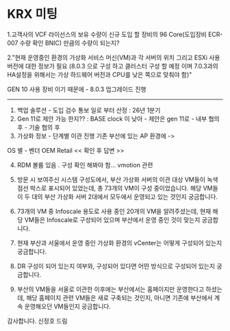 # KRX 미팅

1.고객사의 VCF 라이선스의 보유 수량이 신규 도입 할 장비의 96 Core(도입장비 ECR-007 수량 확인 BNIC) 만큼의 수량이 되는지?

2."현재 운영중인 환경의 가상화 서비스 머신(VM)과 각 서버의 위치 그리고 ESXi 사용 버전에 대한 정보가 필요
(8.0.3 으로 구성 하고 클러스터 구성 할 예정 이며 7.0.3과의 HA설정을 위해서는 가상 하드웨어 버전과 CPU를 낮은 쪽으로 맞춰야 함)"

GEN 10 사용 장비 이기 때문에 - 8.0.3 업그레이드 진행

---

1. 백업 솔루션 - 도입 검수 통보 일로 부터 산정 : 26년 1분기
2. Gen 11로 제안 가능 한지?? : BASE clock 이 낮아 - 제안은 gen 11로 - 내부 협의 후 - 기술 협의 후
3. 가상화 정보 -
   단계별 이관 진행 기존 부산에 있는 AP 환경에 ->

OS 별 - 벤더 OEM Retail << 확인 후 답변 >>

4. RDM 볼륨 있음 . 구성 확인 해봐야 함... vmotion 관련

1. 방문 시 보여주신 시스템 구성도에서, 부산 가상화 서버의 이관 대상 VM들이 녹색 점선 박스로 표시되어 있었는데, 총 73개의 VM이 구성 중이었습니다. 해당 VM들이 두 대의 부산 가상화 서버 2대에서 모두에서 운영되고 있는 것인지 궁금합니다.

1. 73개의 VM 중 Infoscale 용도로 사용 중인 20개의 VM을 알려주셨는데, 현재 해당 VM들은 Infoscale로 구성되어 있으며 부산에서 운영 중인 것이 맞는지 궁금합니다.

1. 현재 부산과 서울에서 운영 중인 가상화 환경의 vCenter는 어떻게 구성되어 있는지 궁금합니다.

1. DR 구성이 되어 있는지 여부와, 구성되어 있다면 어떤 방식으로 구성되어 있는지 궁금합니다.

1. 부산의 VM들을 서울로 이관한 이후에는 부산에서는 홈페이지만 운영한다고 하셨는데, 해당 홈페이지 관련 VM들은 새로 구축되는 것인지, 아니면 기존에 부산에서 계속 운영해오던 VM들인지 궁금합니다.

감사합니다. 신정호 드림
